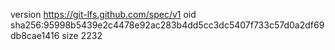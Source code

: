 version https://git-lfs.github.com/spec/v1
oid sha256:95998b5439e2c4478e92ac283b4dd5cc3dc5407f733c57d0a2df69db8cae1416
size 2232
